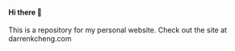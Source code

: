 #### Hi there 👋
This is a repository for my personal website.
Check out the site at darrenkcheng.com 
